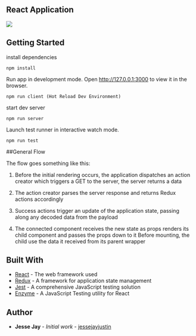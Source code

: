 ## React Application

![](https://github.com/jessejayjustin/React-Application/blob/master/public/images/react-app.gif)

## Getting Started

install dependencies

```
npm install
```

Run app in development mode.
Open http://127.0.0.1:3000 to view it in the browser.

``` 
npm run client (Hot Reload Dev Environment)
```

start dev server

```
npm run server
```

Launch test runner in interactive watch mode.

```
npm run test
```

##General Flow

The flow goes something like this:

  1. Before the initial rendering occurs, the application dispatches an action creator which triggers a GET to the server, the server returns a data 

  2. The action creator parses the server response and returns Redux actions accordingly

  3. Success actions trigger an update of the application state, passing along any decoded data from the payload

  4. The connected component receives the new state as props renders its child component and passes the props down to it Before mounting, the child use the data it received from its parent wrapper
	
## Built With

* [React](https://reactjs.org/docs/getting-started.html) - The web framework used
* [Redux](https://redux.js.org/introduction/getting-started) - A framework for application state management
* [Jest](https://github.com/facebook/jest) - A comprehensive JavaScript testing solution
* [Enzyme](https://github.com/airbnb/enzyme) - A JavaScript Testing utility for React 

## Author

* **Jesse Jay** - *Initial work* - [jessejayjustin](https://github.com/jessejayjustin)



